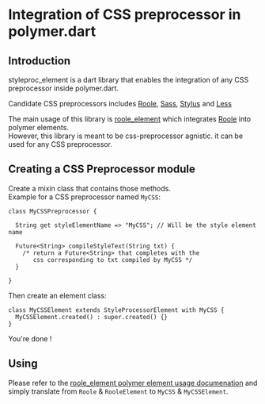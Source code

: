 # Integration of CSS preprocessor in polymer.dart

## Introduction

styleproc_element is a dart library that enables the integration of any CSS preprocessor inside polymer.dart.

Candidate CSS preprocessors includes [Roole](http://roole.org), [Sass](http://sass-lang.com/), [Stylus](http://learnboost.github.io/stylus/) and [Less](http://lesscss.org/)

The main usage of this library is [roole_element](http://pub.dartlang.org/packages/roole_element) which integrates [Roole](http://roole.org) into polymer elements.  
However, this library is meant to be css-preprocessor agnistic. it can be used for any CSS preprocessor.


## Creating a CSS Preprocessor module

Create a mixin class that contains those methods.  
Example for a CSS preprocessor named `MyCSS`:

	class MyCSSPreprocessor {
	
	  String get styleElementName => "MyCSS"; // Will be the style element name
	
	  Future<String> compileStyleText(String txt) {
	    /* return a Future<String> that completes with the
	       css corresponding to txt compiled by MyCSS */
	  }
	
	}


Then create an element class:

	class MyCSSElement extends StyleProcessorElement with MyCSS {
	  MyCSSElement.created() : super.created() {}
	}

You're done !


## Using

Please refer to the [roole_element polymer element usage documenation](https://github.com/SalomonBrys/dart-roole-element#using-roole-inside-polymer-elements)
and simply translate from `Roole` & `RooleElement` to `MyCSS` & `MyCSSElement`.
